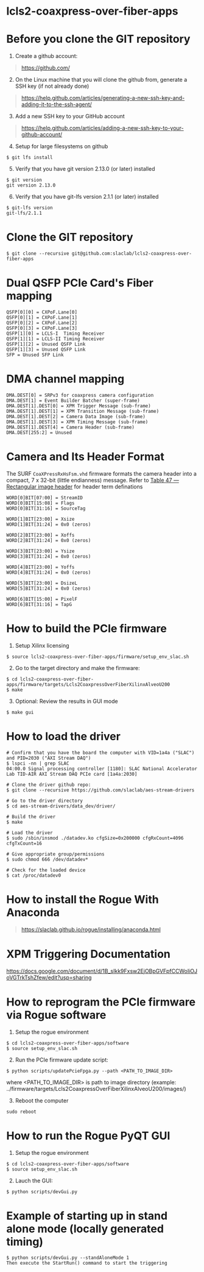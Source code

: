 # lcls2-coaxpress-over-fiber-apps

<!--- ######################################################## -->

# Before you clone the GIT repository

1) Create a github account:
> https://github.com/

2) On the Linux machine that you will clone the github from, generate a SSH key (if not already done)
> https://help.github.com/articles/generating-a-new-ssh-key-and-adding-it-to-the-ssh-agent/

3) Add a new SSH key to your GitHub account
> https://help.github.com/articles/adding-a-new-ssh-key-to-your-github-account/

4) Setup for large filesystems on github

```
$ git lfs install
```

5) Verify that you have git version 2.13.0 (or later) installed 

```
$ git version
git version 2.13.0
```

6) Verify that you have git-lfs version 2.1.1 (or later) installed 

```
$ git-lfs version
git-lfs/2.1.1
```

# Clone the GIT repository

```
$ git clone --recursive git@github.com:slaclab/lcls2-coaxpress-over-fiber-apps
```

<!--- ######################################################## -->

# Dual QSFP PCIe Card's Fiber mapping

```
QSFP[0][0] = CXPoF.Lane[0]
QSFP[0][1] = CXPoF.Lane[1]
QSFP[0][2] = CXPoF.Lane[2]
QSFP[0][3] = CXPoF.Lane[3]
QSFP[1][0] = LCLS-I  Timing Receiver
QSFP[1][1] = LCLS-II Timing Receiver
QSFP[1][2] = Unused QSFP Link
QSFP[1][3] = Unused QSFP Link
SFP = Unused SFP Link
```

<!--- ######################################################## -->

# DMA channel mapping

```
DMA.DEST[0] = SRPv3 for coaxpress camera configuration
DMA.DEST[1] = Event Builder Batcher (super-frame)
DMA.DEST[1].DEST[0] = XPM Trigger Message (sub-frame)
DMA.DEST[1].DEST[1] = XPM Transition Message (sub-frame)
DMA.DEST[1].DEST[2] = Camera Data Image (sub-frame)
DMA.DEST[1].DEST[3] = XPM Timing Message (sub-frame)
DMA.DEST[1].DEST[4] = Camera Header (sub-frame)
DMA.DEST[255:2] = Unused
```

<!--- ######################################################## -->

# Camera and Its Header Format

The SURF `CoaXPressRxHsFsm.vhd` firmware formats the camera header into a compact, 7 x 32-bit (little endianness) message.
Refer to [Table 47 ― Rectangular image header](http://jiia.org/wp-content/themes/jiia/pdf/standard_dl/coaxpress/CXP-001-2021.pdf)
for header term definations 

```
WORD[0]BIT[07:00] = StreamID
WORD[0]BIT[15:08] = Flags
WORD[0]BIT[31:16] = SourceTag

WORD[1]BIT[23:00] = Xsize
WORD[1]BIT[31:24] = 0x0 (zeros)

WORD[2]BIT[23:00] = Xoffs
WORD[2]BIT[31:24] = 0x0 (zeros)

WORD[3]BIT[23:00] = Ysize
WORD[3]BIT[31:24] = 0x0 (zeros)

WORD[4]BIT[23:00] = Yoffs
WORD[4]BIT[31:24] = 0x0 (zeros)

WORD[5]BIT[23:00] = DsizeL
WORD[5]BIT[31:24] = 0x0 (zeros)

WORD[6]BIT[15:00] = PixelF
WORD[6]BIT[31:16] = TapG
```


<!--- ######################################################## -->

# How to build the PCIe firmware

1) Setup Xilinx licensing
```
$ source lcls2-coaxpress-over-fiber-apps/firmware/setup_env_slac.sh
```

2) Go to the target directory and make the firmware:
```
$ cd lcls2-coaxpress-over-fiber-apps/firmware/targets/Lcls2CoaxpressOverFiberXilinxAlveoU200
$ make
```

3) Optional: Review the results in GUI mode
```
$ make gui
```

<!--- ######################################################## -->

# How to load the driver

```
# Confirm that you have the board the computer with VID=1a4a ("SLAC") and PID=2030 ("AXI Stream DAQ")
$ lspci -nn | grep SLAC
04:00.0 Signal processing controller [1180]: SLAC National Accelerator Lab TID-AIR AXI Stream DAQ PCIe card [1a4a:2030]

# Clone the driver github repo:
$ git clone --recursive https://github.com/slaclab/aes-stream-drivers

# Go to the driver directory
$ cd aes-stream-drivers/data_dev/driver/

# Build the driver
$ make

# Load the driver
$ sudo /sbin/insmod ./datadev.ko cfgSize=0x200000 cfgRxCount=4096 cfgTxCount=16

# Give appropriate group/permissions
$ sudo chmod 666 /dev/datadev*

# Check for the loaded device
$ cat /proc/datadev0

```

<!--- ######################################################## -->

# How to install the Rogue With Anaconda

> https://slaclab.github.io/rogue/installing/anaconda.html

<!--- ######################################################## -->

# XPM Triggering Documentation

https://docs.google.com/document/d/1B_sIkk9Fxsw2EjOBpGVFpfCCWoIiOJoVGTrkTshZfew/edit?usp=sharing

<!--- ######################################################## -->

# How to reprogram the PCIe firmware via Rogue software

1) Setup the rogue environment
```
$ cd lcls2-coaxpress-over-fiber-apps/software
$ source setup_env_slac.sh
```

2) Run the PCIe firmware update script:
```
$ python scripts/updatePcieFpga.py --path <PATH_TO_IMAGE_DIR>
```
where <PATH_TO_IMAGE_DIR> is path to image directory (example: ../firmware/targets/Lcls2CoaxpressOverFiberXilinxAlveoU200/images/)

3) Reboot the computer
```
sudo reboot
```

<!--- ######################################################## -->

# How to run the Rogue PyQT GUI

1) Setup the rogue environment
```
$ cd lcls2-coaxpress-over-fiber-apps/software
$ source setup_env_slac.sh
```

2) Lauch the GUI:
```
$ python scripts/devGui.py
```

# Example of starting up in stand alone mode (locally generated timing)
```
$ python scripts/devGui.py --standAloneMode 1
Then execute the StartRun() command to start the triggering
```

<!--- ######################################################## -->
